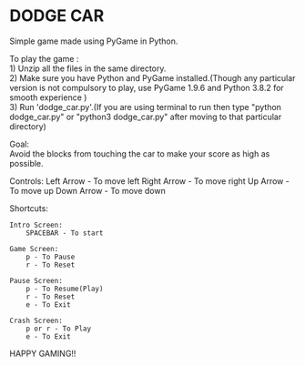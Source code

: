 # DODGE CAR<br> 
Simple game made using PyGame in Python.<br>


To play the game :<br>
    1) Unzip all the files in the same directory.<br>
    2) Make sure you have Python and PyGame installed.(Though any particular version is not compulsory to play, use PyGame 1.9.6 and Python 3.8.2 for smooth experience )<br>
    3) Run 'dodge_car.py'.(If you are using terminal to run then type "python dodge_car.py" or "python3 dodge_car.py" after moving to that particular directory)<br>

Goal:<br>
    Avoid the blocks from touching the car to make your score as high as possible.<br>

Controls:
    Left Arrow - To move left
    Right Arrow - To move right
    Up Arrow - To move up
    Down Arrow - To move down

Shortcuts:

    Intro Screen:
        SPACEBAR - To start

    Game Screen:
        p - To Pause
        r - To Reset

    Pause Screen:
        p - To Resume(Play)
        r - To Reset
        e - To Exit

    Crash Screen:
        p or r - To Play
        e - To Exit

HAPPY GAMING!!<br>
